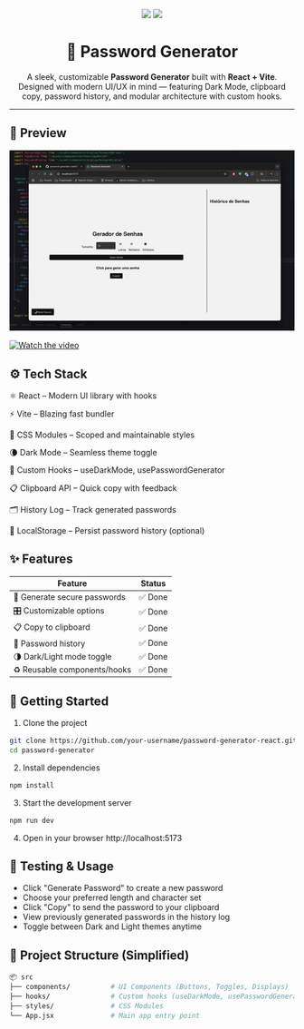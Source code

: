 <p align="center">
  <img src="https://img.shields.io/badge/React-19.1.0-blue?style=for-the-badge&logo=react" />
  <img src="https://img.shields.io/badge/Vite-6.3.5-purple?style=for-the-badge&logo=vite" />
  
</p>

<h1 align="center">🔐 Password Generator</h1>
<p align="center">
  A sleek, customizable <strong>Password Generator</strong> built with <strong>React + Vite</strong>.<br />
  Designed with modern UI/UX in mind — featuring Dark Mode, clipboard copy, password history, and modular architecture with custom hooks.
</p>

---

## 📸 Preview

![Demo](./src/assets/gif/demo.gif)

[![Watch the video](https://img.youtube.com/vi/ID_DO_VIDEO/hqdefault.jpg)](https://www.youtube.com/watch?v=arS2tTEC-W0)

## ⚙️ Tech Stack

⚛️ React – Modern UI library with hooks

⚡ Vite – Blazing fast bundler

🎨 CSS Modules – Scoped and maintainable styles

🌘 Dark Mode – Seamless theme toggle

🧠 Custom Hooks – useDarkMode, usePasswordGenerator

📋 Clipboard API – Quick copy with feedback

🗂️ History Log – Track generated passwords

💾 LocalStorage – Persist password history (optional)

## ✨ Features
| Feature                      | Status  |
| ---------------------------- | ------- |
| 🔐 Generate secure passwords | ✅ Done |
| 🎛️ Customizable options     | ✅ Done |
| 📋 Copy to clipboard         | ✅ Done |
| 📜 Password history          | ✅ Done |
| 🌗 Dark/Light mode toggle    | ✅ Done |
| ♻️ Reusable components/hooks | ✅ Done |

## 🔧 Getting Started
1. Clone the project
```bash
git clone https://github.com/your-username/password-generator-react.git
cd password-generator
```
2. Install dependencies
```bash
npm install
```
3. Start the development server
```bash
npm run dev
```
4. Open in your browser
http://localhost:5173

## 🧪 Testing & Usage
- Click "Generate Password" to create a new password
- Choose your preferred length and character set
- Click "Copy" to send the password to your clipboard
- View previously generated passwords in the history log
- Toggle between Dark and Light themes anytime

## 📁 Project Structure (Simplified)
```bash
📦 src
├── components/          # UI Components (Buttons, Toggles, Displays)
├── hooks/               # Custom hooks (useDarkMode, usePasswordGenerator)
├── styles/              # CSS Modules
└── App.jsx              # Main app entry point
```


